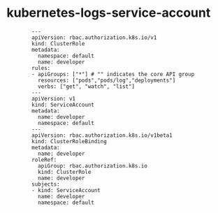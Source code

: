 # kubernetes-logs-service-account
            ---
            apiVersion: rbac.authorization.k8s.io/v1
            kind: ClusterRole
            metadata:
              namespace: default
              name: developer
            rules:
            - apiGroups: ["*"] # "" indicates the core API group
              resources: ["pods","pods/log","deployments"]
              verbs: ["get", "watch", "list"]
            ---
            apiVersion: v1
            kind: ServiceAccount
            metadata:
              name: developer
              namespace: default
            ---
            apiVersion: rbac.authorization.k8s.io/v1beta1
            kind: ClusterRoleBinding
            metadata:
              name: developer
            roleRef:
              apiGroup: rbac.authorization.k8s.io
              kind: ClusterRole
              name: developer
            subjects:
            - kind: ServiceAccount
              name: developer
              namespace: default

